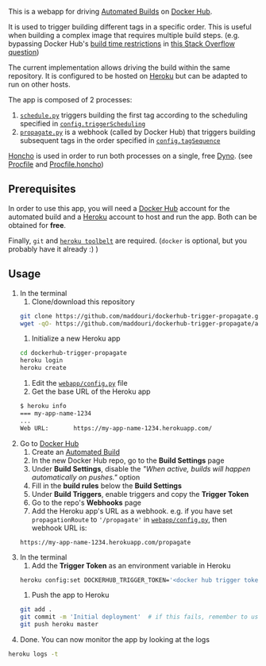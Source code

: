 
This is a webapp for driving [Automated Builds](https://docs.docker.com/docker-hub/builds/)
on [Docker Hub](https://hub.docker.com).

It is used to trigger building different tags in a specific order. This is useful when building
a complex image that requires multiple build steps. (e.g. bypassing Docker Hub's [build time
restrictions](https://stackoverflow.com/a/34588866/865719) in [this Stack Overflow question](https://stackoverflow.com/q/36948145/865719))

The current implementation allows driving the build within the same repository.
It is configured to be hosted on [Heroku](https://www.heroku.com/) but can be adapted to run
on other hosts.

The app is composed of 2 processes:
1. [`schedule.py`](./webapp/schedule.py) triggers building the first tag according to the scheduling
   specified in [`config.triggerScheduling`](./webapp/config.py)
2. [`propagate.py`](./webapp/propagate.py) is a webhook (called by Docker Hub) that triggers building subsequent
   tags in the order specified in [`config.tagSequence`](./webapp/config.py)

[Honcho](https://github.com/nickstenning/honcho) is used in order to run both processes on
a single, free [Dyno](https://devcenter.heroku.com/articles/dynos).
(see [Procfile](./Procfile) and [Procfile.honcho](./Procfile.honcho))

## Prerequisites

In order to use this app, you will need a [Docker Hub](https://hub.docker.com) account for the
automated build and a [Heroku](https://www.heroku.com/) account to host and run the app.
Both can be obtained for **free**.

Finally, `git` and [`heroku toolbelt`](https://toolbelt.heroku.com/) are required.
(`docker` is optional, but you probably have it already :) )

## Usage

1. In the terminal
    1. Clone/download this repository
    ```sh
    git clone https://github.com/maddouri/dockerhub-trigger-propagate.git
    wget -qO- https://github.com/maddouri/dockerhub-trigger-propagate/archive/master.tar.gz | tar xvz
    ```
    1. Initialize a new Heroku app
    ```sh
    cd dockerhub-trigger-propagate
    heroku login
    heroku create
    ```
    1. Edit the [`webapp/config.py`](./webapp/config.py) file
    1. Get the base URL of the Heroku app
    ```sh
    $ heroku info
    === my-app-name-1234
    ...
    Web URL:       https://my-app-name-1234.herokuapp.com/
    ```
1. Go to [Docker Hub](https://hub.docker.com)
    1. Create an [Automated Build](https://docs.docker.com/docker-hub/builds/)
    1. In the new Docker Hub repo, go to the **Build Settings** page
    1. Under **Build Settings**, disable the
       _"When active, builds will happen automatically on pushes."_ option
    1. Fill in the **build rules** below the **Build Settings**
    1. Under **Build Triggers**, enable triggers and copy the **Trigger Token**
    1. Go to the repo's **Webhooks** page
    1. Add the Heroku app's URL as a webhook. e.g. if you have set `propagationRoute` to `'/propagate'`
    in [`webapp/config.py`](./webapp/config.py), then webhook URL is:
    ```
    https://my-app-name-1234.herokuapp.com/propagate
    ```
1. In the terminal
    1. Add the **Trigger Token** as an environment variable in Heroku
    ```sh
    heroku config:set DOCKERHUB_TRIGGER_TOKEN='<docker hub trigger token>'
    ```
    1. Push the app to Heroku
    ```sh
    git add .
    git commit -m 'Initial deployment'  # if this fails, remember to use 'git config user.name' and 'git config user.email'
    git push heroku master
    ```
1. Done. You can now monitor the app by looking at the logs
```sh
heroku logs -t
```
